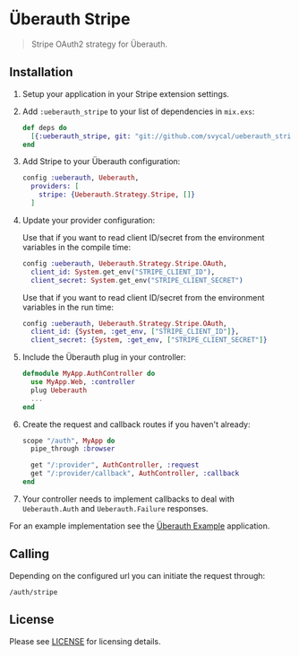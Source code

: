 # Überauth Stripe

> Stripe OAuth2 strategy for Überauth.

## Installation

1. Setup your application in your Stripe extension settings.

1. Add `:ueberauth_stripe` to your list of dependencies in `mix.exs`:

    ```elixir
    def deps do
      [{:ueberauth_stripe, git: "git://github.com/svycal/ueberauth_stripe.git"}]
    end
    ```

1. Add Stripe to your Überauth configuration:

    ```elixir
    config :ueberauth, Ueberauth,
      providers: [
        stripe: {Ueberauth.Strategy.Stripe, []}
      ]
    ```

1.  Update your provider configuration:

    Use that if you want to read client ID/secret from the environment
    variables in the compile time:


    ```elixir
    config :ueberauth, Ueberauth.Strategy.Stripe.OAuth,
      client_id: System.get_env("STRIPE_CLIENT_ID"),
      client_secret: System.get_env("STRIPE_CLIENT_SECRET")
    ```

    Use that if you want to read client ID/secret from the environment
    variables in the run time:

    ```elixir
    config :ueberauth, Ueberauth.Strategy.Stripe.OAuth,
      client_id: {System, :get_env, ["STRIPE_CLIENT_ID"]},
      client_secret: {System, :get_env, ["STRIPE_CLIENT_SECRET"]}
    ```

1.  Include the Überauth plug in your controller:

    ```elixir
    defmodule MyApp.AuthController do
      use MyApp.Web, :controller
      plug Ueberauth
      ...
    end
    ```

1.  Create the request and callback routes if you haven't already:

    ```elixir
    scope "/auth", MyApp do
      pipe_through :browser

      get "/:provider", AuthController, :request
      get "/:provider/callback", AuthController, :callback
    end
    ```

1. Your controller needs to implement callbacks to deal with `Ueberauth.Auth` and `Ueberauth.Failure` responses.

For an example implementation see the [Überauth Example](https://github.com/ueberauth/ueberauth_example) application.

## Calling

Depending on the configured url you can initiate the request through:

    /auth/stripe
    
## License

Please see [LICENSE](https://github.com/svycal/ueberauth_stripe/blob/master/LICENSE) for licensing details.

